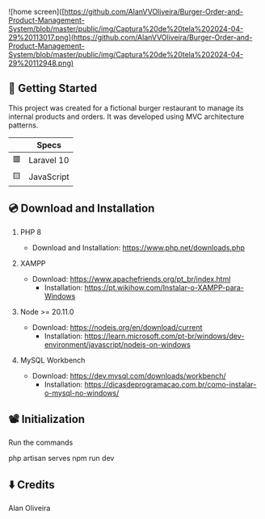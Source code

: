 ![home screen]([https://github.com/AlanVVOliveira/Burger-Order-and-Product-Management-System/blob/master/public/img/Captura%20de%20tela%202024-04-29%20113017.png](https://github.com/AlanVVOliveira/Burger-Order-and-Product-Management-System/blob/master/public/img/Captura%20de%20tela%202024-04-29%20112948.png)

## :hamburger: Getting Started

This project was created for a fictional burger restaurant to manage its internal products and orders. It was developed using MVC architecture patterns.

|   |    Specs   |
| - | ---------- |
| :red_square: | Laravel 10 |
| :yellow_square: | JavaScript |

## :cd: Download and Installation

1. PHP 8 
   - Download and Installation: https://www.php.net/downloads.php

2. XAMPP
   - Download: https://www.apachefriends.org/pt_br/index.html
     - Installation: https://pt.wikihow.com/Instalar-o-XAMPP-para-Windows

3. Node >= 20.11.0
   - Download: https://nodejs.org/en/download/current
       - Installation: https://learn.microsoft.com/pt-br/windows/dev-environment/javascript/nodejs-on-windows 

4. MySQL Workbench
   - Download: https://dev.mysql.com/downloads/workbench/
     - Installation: https://dicasdeprogramacao.com.br/como-instalar-o-mysql-no-windows/

## 📽️ Initialization

Run the commands

php artisan serves
npm run dev

## :arrow_down: Credits

Alan Oliveira
